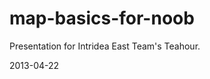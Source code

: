 map-basics-for-noob
===================

Presentation for Intridea East Team's Teahour. 

2013-04-22
